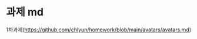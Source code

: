 과제 md
====================================

1차과제(https://github.com/chlyun/homework/blob/main/avatars/avatars.md)
